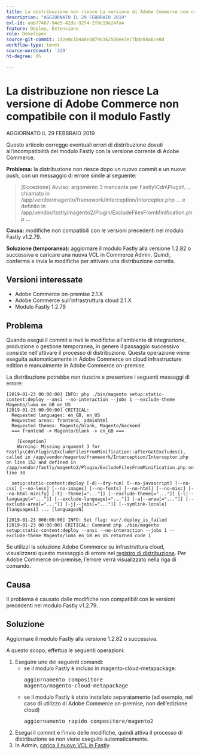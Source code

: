 ```yaml
---
title: La distribuzione non riesce La versione di Adobe Commerce non compatibile con il modulo Fastly
description: "AGGIORNATO IL 29 FEBBRAIO 2019"
exl-id: aab77407-94e5-42de-92f4-2f0c19e24fa4
feature: Deploy, Extensions
role: Developer
source-git-commit: 1d2e0c1b4a8e3d79a362500ee3ec7bde84a6ce0d
workflow-type: tm+mt
source-wordcount: '329'
ht-degree: 0%

---
```


# La distribuzione non riesce La versione di Adobe Commerce non compatibile con il modulo Fastly

AGGIORNATO IL 29 FEBBRAIO 2019

Questo articolo corregge eventuali errori di distribuzione dovuti all’incompatibilità del modulo Fastly con la versione corrente di Adobe Commerce.

**Problema:** la distribuzione non riesce dopo un nuovo commit e un nuovo push, con un messaggio di errore simile al seguente:

>\[Eccezione\] Avviso: argomento 3 mancante per Fastly\\Cdn\\Plugin\\..., chiamato in /app/vendor/magento/framework/Interception/Interceptor.php ... e definito in /app/vendor/fastly/magento2/Plugin/ExcludeFilesFromMinification.php ...

**Causa:** modifiche non compatibili con le versioni precedenti nel modulo Fastly v1.2.79.

**Soluzione (temporanea):** aggiornare il modulo Fastly alla versione 1.2.82 o successiva e caricare una nuova VCL in Commerce Admin. Quindi, conferma e invia le modifiche per attivare una distribuzione corretta.

## Versioni interessate

* Adobe Commerce on-premise 2.1.X
* Adobe Commerce sull’infrastruttura cloud 2.1.X
* Modulo Fastly 1.2.79

## Problema

Quando esegui il commit e invii le modifiche all&#39;ambiente di integrazione, produzione o gestione temporanea, in genere il passaggio successivo consiste nell&#39;attivare il processo di distribuzione. Questa operazione viene eseguita automaticamente in Adobe Commerce on cloud infrastructure edition e manualmente in Adobe Commerce on-premise.

La distribuzione potrebbe non riuscire e presentare i seguenti messaggi di errore:

```
[2019-01-23 00:00:00] INFO: php ./bin/magento setup:static-content:deploy --ansi --no-interaction --jobs 1 --exclude-theme Magento/luma en_GB en_US
[2019-01-23 00:00:00] CRITICAL:
  Requested languages: en_GB, en_US
  Requested areas: frontend, adminhtml
  Requested themes: Magento/blank, Magento/backend
  === frontend -> Magento/blank -> en_GB ===

    [Exception]
    Warning: Missing argument 3 for Fastly\Cdn\Plugin\ExcludeFilesFromMinification::afterGetExcludes(), called in /app/vendor/magento/framework/Interception/Interceptor.php on line 152 and defined in /app/vendor/fastly/magento2/Plugin/ExcludeFilesFromMinification.php on line 38

  setup:static-content:deploy [-d|--dry-run] [--no-javascript] [--no-css] [--no-less] [--no-images] [--no-fonts] [--no-html] [--no-misc] [--no-html-minify] [-t|--theme[="..."]] [--exclude-theme[="..."]] [-l|--language[="..."]] [--exclude-language[="..."]] [-a|--area[="..."]] [--exclude-area[="..."]] [-j|--jobs[="..."]] [--symlink-locale] [languages1] ... [languagesN]

[2019-01-23 000:00:00] INFO: Set flag: var/.deploy_is_failed
[2019-01-23 00:00:00] CRITICAL: Command php ./bin/magento setup:static-content:deploy --ansi --no-interaction --jobs 1 --exclude-theme Magento/luma en_GB en_US returned code 1
```

Se utilizzi la soluzione Adobe Commerce su infrastruttura cloud, visualizzerai questo messaggio di errore nel [registro di distribuzione](https://devdocs.magento.com/guides/v2.3/cloud/trouble/environments-logs.html#log-deploy-log). Per Adobe Commerce on-premise, l’errore verrà visualizzato nella riga di comando.

## Causa

Il problema è causato dalle modifiche non compatibili con le versioni precedenti nel modulo Fastly v1.2.79.

## Soluzione

Aggiornare il modulo Fastly alla versione 1.2.82 o successiva.

A questo scopo, effettua le seguenti operazioni:

1. Eseguire uno dei seguenti comandi:
   * se il modulo Fastly è incluso in magento-cloud-metapackage:    <pre>aggiornamento compositore magento/magento-cloud-metapackage</pre>
   * se il modulo Fastly è stato installato separatamente (ad esempio, nel caso di utilizzo di Adobe Commerce on-premise, non dell’edizione cloud) <pre>aggiornamento rapido compositore/magento2</pre>
1. Esegui il commit e l’invio delle modifiche, quindi attiva il processo di distribuzione se non viene eseguito automaticamente.
1. In Admin, [carica il nuovo VCL in Fastly](https://devdocs.magento.com/guides/v2.3/cloud/cdn/configure-fastly.html#upload-vcl-snippets).
